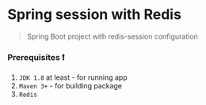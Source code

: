 # Spring session with Redis
> Spring Boot project with redis-session configuration

### Prerequisites :heavy_exclamation_mark:

 1. `JDK 1.8` at least - for running app
 2. `Maven 3+`  - for building package
 3. `Redis`
